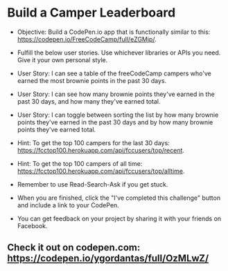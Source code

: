 # Build a Camper Leaderboard

* Objective: Build a CodePen.io app that is functionally similar to this: https://codepen.io/FreeCodeCamp/full/eZGMjp/.

* Fulfill the below user stories. Use whichever libraries or APIs you need. Give it your own personal style.

* User Story: I can see a table of the freeCodeCamp campers who've earned the most brownie points in the past 30 days.

* User Story: I can see how many brownie points they've earned in the past 30 days, and how many they've earned total.

* User Story: I can toggle between sorting the list by how many brownie points they've earned in the past 30 days and by how many brownie points they've earned total.

* Hint: To get the top 100 campers for the last 30 days: https://fcctop100.herokuapp.com/api/fccusers/top/recent.

* Hint: To get the top 100 campers of all time: https://fcctop100.herokuapp.com/api/fccusers/top/alltime.

* Remember to use Read-Search-Ask if you get stuck.

* When you are finished, click the "I've completed this challenge" button and include a link to your CodePen.

* You can get feedback on your project by sharing it with your friends on Facebook.


## Check it out on codepen.com: https://codepen.io/ygordantas/full/OzMLwZ/
